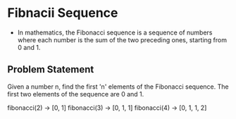 # Fibnacii Sequence
- In mathematics, the Fibonacci sequence is a sequence of numbers where each number is the sum of the two preceding ones, starting from 0 and 1.

## Problem Statement

Given a number n, find the first 'n' elements of the Fibonacci sequence.
The first two elements of the sequence are 0 and 1.

fibonacci(2) -> [0, 1]
fibonacci(3) -> [0, 1, 1]
fibonacci(4) -> [0, 1, 1, 2]

